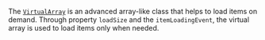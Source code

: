 The [`VirtualArray`](https://docs.nativescript.org/api-reference/modules/_data_virtual_array_) is an advanced array-like class that helps to load items on demand.
Through property `loadSize` and the `itemLoadingEvent`, the virtual array is used to load items only when needed.